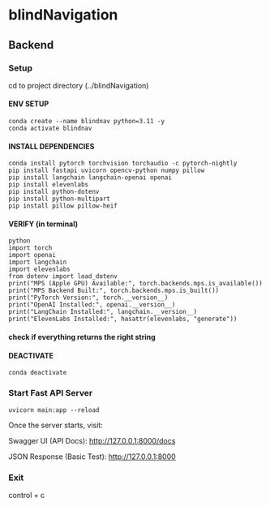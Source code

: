 # blindNavigation

## Backend

### Setup

cd to project directory (../blindNavigation)

#### ENV SETUP
```
conda create --name blindnav python=3.11 -y
conda activate blindnav
```

#### INSTALL DEPENDENCIES
```
conda install pytorch torchvision torchaudio -c pytorch-nightly
pip install fastapi uvicorn opencv-python numpy pillow
pip install langchain langchain-openai openai
pip install elevenlabs
pip install python-dotenv
pip install python-multipart
pip install pillow pillow-heif
```

#### VERIFY (in terminal)

```
python
import torch 
import openai
import langchain
import elevenlabs
from dotenv import load_dotenv
print("MPS (Apple GPU) Available:", torch.backends.mps.is_available())
print("MPS Backend Built:", torch.backends.mps.is_built())
print("PyTorch Version:", torch.__version__)
print("OpenAI Installed:", openai.__version__)
print("LangChain Installed:", langchain.__version__)
print("ElevenLabs Installed:", hasattr(elevenlabs, "generate"))
```

#### check if everything returns the right string

#### DEACTIVATE
```
conda deactivate
```

### Start Fast API Server

```
uvicorn main:app --reload
```

Once the server starts, visit:

Swagger UI (API Docs): http://127.0.0.1:8000/docs

JSON Response (Basic Test): http://127.0.0.1:8000

### Exit

control + c